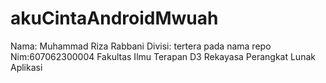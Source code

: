 # akuCintaAndroidMwuah
Nama: Muhammad Riza Rabbani
Divisi: tertera pada nama repo
Nim:607062300004
Fakultas Ilmu Terapan 
D3 Rekayasa Perangkat Lunak Aplikasi
